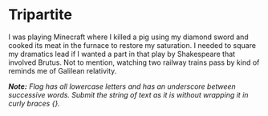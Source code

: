 # Tripartite
I was playing Minecraft where I killed a pig using my diamond sword and cooked its meat in the furnace to restore my saturation. I needed to square my dramatics lead if I wanted a part in that play by Shakespeare that involved Brutus. Not to mention, watching two railway trains pass by kind of reminds me of Galilean relativity.

_**Note:** Flag has all lowercase letters and has an underscore between successive words. Submit the string of text as it is without wrapping it in curly braces {}._
